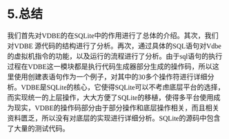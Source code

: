 # 5.总结
<font face="微软雅黑" size="3px">

我们首先对VDBE的在SQLite中的作用进行了总体的介绍。其次，我们对VDBE 源代码的结构进行了分析。再次，通过具体的SQL语句对Vdbe的虚拟机指令的功能，以及运行的流程进行了分析。由于sql语句的执行过程在VDBE这一模块都是执行代码生成器部分生成的操作码，所以这里使用创建表语句作为一个例子，对其中的30多个操作符进行详细分析。VDBE是SQLite的核心，它使得SQLite可以不考虑底层平台的选择，而实现统一的上层操作，大大方便了SQLite的移植，使得多平台使用成为现实，VDBE的操作码部分由于部分操作和底层操作相关，而且相关资料匮乏，所以没有对底层的实现进行详细分析。SQLite的源码中包含了大量的测试代码。